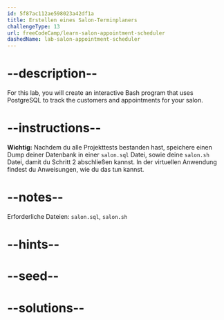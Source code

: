 ```yaml
---
id: 5f87ac112ae598023a42df1a
title: Erstellen eines Salon-Terminplaners
challengeType: 13
url: freeCodeCamp/learn-salon-appointment-scheduler
dashedName: lab-salon-appointment-scheduler
---
```


# --description--

For this lab, you will create an interactive Bash program that uses PostgreSQL to track the customers and appointments for your salon.

# --instructions--

**Wichtig:** Nachdem du alle Projekttests bestanden hast, speichere einen Dump deiner Datenbank in einer `salon.sql` Datei, sowie deine `salon.sh` Datei, damit du Schritt 2 abschließen kannst. In der virtuellen Anwendung findest du Anweisungen, wie du das tun kannst.

# --notes--

Erforderliche Dateien: `salon.sql`, `salon.sh`

# --hints--

# --seed--

# --solutions--
